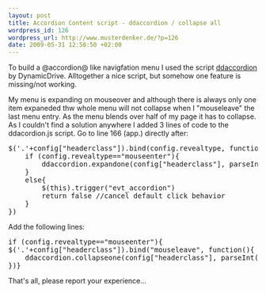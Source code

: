 ```yaml
--- 
layout: post
title: Accordion Content script - ddaccordion / collapse all
wordpress_id: 126
wordpress_url: http://www.musterdenker.de/?p=126
date: 2009-05-31 12:58:50 +02:00
---
```

To build a @accordion@ like navigfation menu I used the script <a href="http://www.dynamicdrive.com/dynamicindex17/ddaccordion.htm" target="_blank">ddaccordion </a>by DynamicDrive. Alltogether a nice script, but somehow one feature is missing/not working.

My menu is expanding on mouseover and although there is always only one item expaneded thw whole menu will not collapse when I "mouseleave" the last menu entry. As the menu blends over half of my page it has to collapse. As I couldn't find a solution anywhere I added 3 lines of code to the ddacordion.js script. Go to line 166 (app.) directly after:
<pre lang="js">$('.'+config["headerclass"]).bind(config.revealtype, function(){
	if (config.revealtype=="mouseenter"){
		ddaccordion.expandone(config["headerclass"], parseInt($(this).attr("headerindex")))
	}
	else{
		$(this).trigger("evt_accordion")
		return false //cancel default click behavior
	}
})</pre>
Add the following lines:
<pre lang="js">if (config.revealtype=="mouseenter"){
$('.'+config["headerclass"]).bind("mouseleave", function(){
	ddaccordion.collapseone(config["headerclass"], parseInt($(this).attr("headerindex")))
})}</pre>

That's all, please report your experience...
